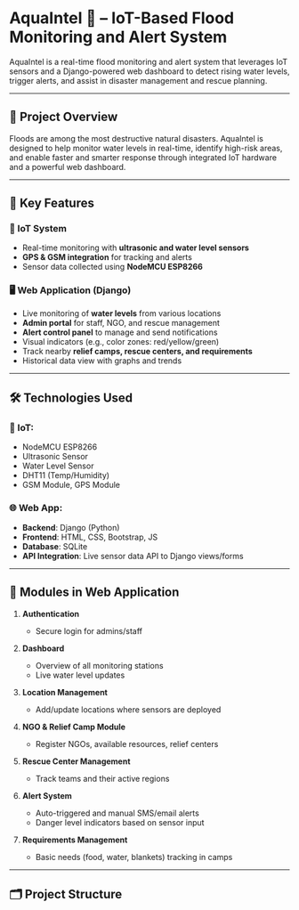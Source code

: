 
# AquaIntel 🌊 – IoT-Based Flood Monitoring and Alert System

AquaIntel is a real-time flood monitoring and alert system that leverages IoT sensors and a Django-powered web dashboard to detect rising water levels, trigger alerts, and assist in disaster management and rescue planning.

---

## 📌 Project Overview

Floods are among the most destructive natural disasters. AquaIntel is designed to help monitor water levels in real-time, identify high-risk areas, and enable faster and smarter response through integrated IoT hardware and a powerful web dashboard.

---

## 🚀 Key Features

### 🔧 IoT System
- Real-time monitoring with **ultrasonic and water level sensors**
- **GPS & GSM integration** for tracking and alerts
- Sensor data collected using **NodeMCU ESP8266**

### 🖥️ Web Application (Django)
- Live monitoring of **water levels** from various locations
- **Admin portal** for staff, NGO, and rescue management
- **Alert control panel** to manage and send notifications
- Visual indicators (e.g., color zones: red/yellow/green)
- Track nearby **relief camps, rescue centers, and requirements**
- Historical data view with graphs and trends

---

## 🛠️ Technologies Used

### 📡 IoT:
- NodeMCU ESP8266
- Ultrasonic Sensor
- Water Level Sensor
- DHT11 (Temp/Humidity)
- GSM Module, GPS Module

### 🌐 Web App:
- **Backend**: Django (Python)
- **Frontend**: HTML, CSS, Bootstrap, JS
- **Database**: SQLite
- **API Integration**: Live sensor data API to Django views/forms

---

## 🧩 Modules in Web Application

1. **Authentication**
   - Secure login for admins/staff

2. **Dashboard**
   - Overview of all monitoring stations
   - Live water level updates

3. **Location Management**
   - Add/update locations where sensors are deployed

4. **NGO & Relief Camp Module**
   - Register NGOs, available resources, relief centers

5. **Rescue Center Management**
   - Track teams and their active regions

6. **Alert System**
   - Auto-triggered and manual SMS/email alerts
   - Danger level indicators based on sensor input

7. **Requirements Management**
   - Basic needs (food, water, blankets) tracking in camps

---

## 🗂️ Project Structure

